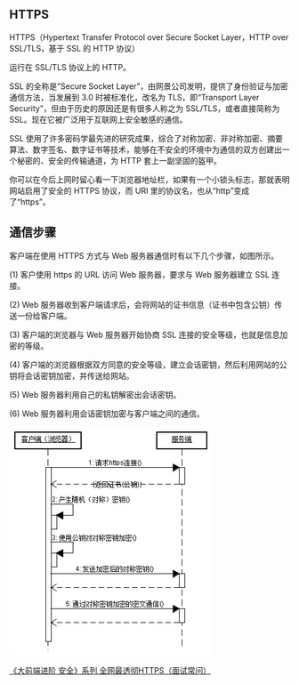 ## HTTPS

HTTPS（Hypertext Transfer Protocol over Secure Socket Layer，HTTP over SSL/TLS，基于 SSL 的 HTTP 协议）

运行在 SSL/TLS 协议上的 HTTP。

SSL 的全称是“Secure Socket Layer”，由网景公司发明，提供了身份验证与加密通信方法，当发展到 3.0 时被标准化，改名为 TLS，即“Transport Layer Security”，但由于历史的原因还是有很多人称之为 SSL/TLS，或者直接简称为 SSL。现在它被广泛用于互联网上安全敏感的通信。

SSL 使用了许多密码学最先进的研究成果，综合了对称加密、非对称加密、摘要算法、数字签名、数字证书等技术，能够在不安全的环境中为通信的双方创建出一个秘密的、安全的传输通道，为 HTTP 套上一副坚固的盔甲。

你可以在今后上网时留心看一下浏览器地址栏，如果有一个小锁头标志，那就表明网站启用了安全的 HTTPS 协议，而 URI 里的协议名，也从“http”变成了“https”。

## 通信步骤

客户端在使用 HTTPS 方式与 Web 服务器通信时有以下几个步骤，如图所示。

(1) 客户使用 https 的 URL 访问 Web 服务器，要求与 Web 服务器建立 SSL 连接。

(2) Web 服务器收到客户端请求后，会将网站的证书信息（证书中包含公钥）传送一份给客户端。

(3) 客户端的浏览器与 Web 服务器开始协商 SSL 连接的安全等级，也就是信息加密的等级。

(4) 客户端的浏览器根据双方同意的安全等级，建立会话密钥，然后利用网站的公钥将会话密钥加密，并传送给网站。

(5) Web 服务器利用自己的私钥解密出会话密钥。

(6) Web 服务器利用会话密钥加密与客户端之间的通信。

![HTTPS 方式与 Web 服务器通信的步骤](./images/https.jpeg)

[《大前端进阶 安全》系列 全网最透彻HTTPS（面试常问）](https://mp.weixin.qq.com/s/uUGy94fp3x8khCTR0gZeJA)